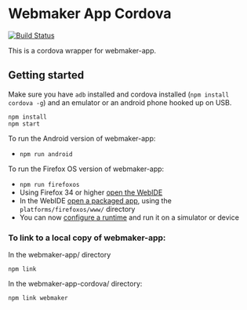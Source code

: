 # Webmaker App Cordova

[![Build Status](https://travis-ci.org/mozilla/webmaker-app-cordova.svg)](https://travis-ci.org/mozilla/webmaker-app-cordova)

This is a cordova wrapper for webmaker-app.

## Getting started

Make sure you have `adb` installed and cordova installed (`npm install cordova -g`) and an emulator or an android phone hooked up on USB.

```
npm install
npm start
```

To run the Android version of webmaker-app:

* `npm run android`

To run the Firefox OS version of webmaker-app:

* `npm run firefoxos`
* Using Firefox 34 or higher [open the WebIDE](https://developer.mozilla.org/en-US/docs/Tools/WebIDE#Opening_WebIDE)
* In the WebIDE [open a packaged app](https://developer.mozilla.org/en-US/docs/Tools/WebIDE#Open_a_packaged_app), using the `platforms/firefoxos/www/` directory
* You can now [configure a runtime](https://developer.mozilla.org/en-US/docs/Tools/WebIDE#Setting_up_runtimes) and run it on a simulator or device

### To link to a local copy of webmaker-app:

In the webmaker-app/ directory
```
npm link
```
In the webmaker-app-cordova/ directory:
```
npm link webmaker
```
